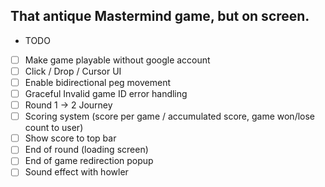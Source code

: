 ## That antique Mastermind game, but on screen.

* TODO

- [ ] Make game playable without google account
- [ ] Click / Drop / Cursor UI
- [ ] Enable bidirectional peg movement
- [ ] Graceful Invalid game ID error handling
- [ ] Round 1 -> 2 Journey
- [ ] Scoring system (score per game / accumulated score, game won/lose count to user)
- [ ] Show score to top bar
- [ ] End of round (loading screen)
- [ ] End of game redirection popup
- [ ] Sound effect with howler
